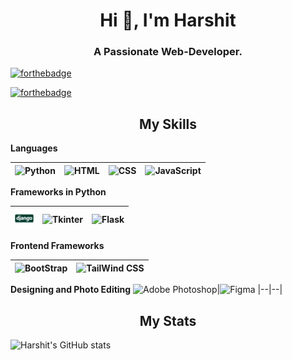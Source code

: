 <h1 align="center">Hi 👋, I'm Harshit</h1>
<h3 align="center">A Passionate Web-Developer.</h3>

[![forthebadge](https://forthebadge.com/images/badges/cc-0.svg)](#)

[![forthebadge](https://forthebadge.com/images/badges/you-didnt-ask-for-this.svg)](#)

<h2 align="center">My Skills</h2>

**Languages**

<img alt="Python" src="https://pbs.twimg.com/profile_images/439154912719413248/pUBY5pVj_200x200.png" width="30px">|<img alt="HTML" src="" width="30px">|<img alt="CSS" src="" width="30px">|<img alt="JavaScript" src="" width="30px">
|--|--|--|--|

**Frameworks in Python**

<img alt="Django" src="assets/django.svg" width="30px">|<img alt="Tkinter" src="assets/tkinter" width="30px">|<img alt="Flask" src="assets/flask" width="30px">
|--|--|--|

**Frontend Frameworks**

<img alt="BootStrap" src="" width="30px">|<img alt="TailWind CSS" src="" width="30px">
|--|--|

**Designing and Photo Editing**
<img alt="Adobe Photoshop" width="30px" src=""/>|<img alt="Figma" width="30px" src=""/>
|--|--|



<h2 align="center">My Stats</h2>

<!-- ![Most Used Language](https://github-readme-stats.vercel.app/api/top-langs?username=harshitpatilx&show_icons=true&locale=en&layout=compact) -->

![Harshit's GitHub stats](https://github-readme-stats.vercel.app/api?username=harshitpatilx&show_icons=true)

<!-- <h2 align="center">Join Me At</h2> -->
